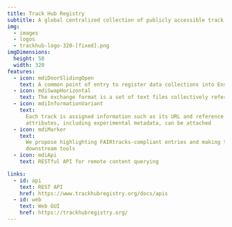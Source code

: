 ```yaml
---
title: Track Hub Registry
subtitle: A global centralized collection of publicly accessible track hubs
img:
  - images
  - logos
  - trackhub-logo-320-[fixed].png
imgDimensions:
  height: 58
  width: 320
features:
  - icon: mdiDoorSlidingOpen
    text: A common point of entry to register data collections into Ensembl and UCSC genome browsers
  - icon: mdiSwapHorizontal
    text: The exchange format is a set of text files collectively referred to as a track hub
  - icon: mdiInformationVariant
    text:
      Each track is assigned information such as its URL and reference genome. Additional
      attributes, including experimental metadata, can be attached
  - icon: mdiMarker
    text:
      We propose highlighting FAIRtracks-compliant entries and making them easily available to
      downstream tools
  - icon: mdiApi
    text: RESTful API for remote content querying

links:
  - id: api
    text: REST API
    href: https://www.trackhubregistry.org/docs/apis
  - id: web
    text: Web GUI
    href: https://trackhubregistry.org/
---
```

